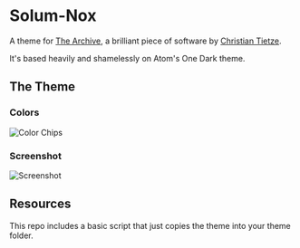 # Solum-Nox
A theme for [The Archive](https://zettelkasten.de/the-archive/), a brilliant piece of software by [Christian Tietze](http://christiantietze.de).

It's based heavily and shamelessly on Atom's One Dark theme.

## The Theme

### Colors
![Color Chips](https://github.com/marshallvaughn/Solum-Nox-Theme/raw/master/resources/Solum-Nox-Colors.png)

### Screenshot
![Screenshot](https://github.com/marshallvaughn/Solum-Nox-Theme/raw/master/resources/Solum-Nox-Screenshot.png)

## Resources
This repo includes a basic script that just copies the theme into your theme folder.